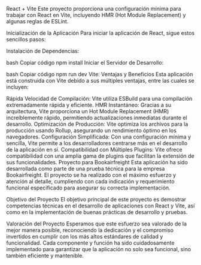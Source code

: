 React + Vite
Este proyecto proporciona una configuración mínima para trabajar con React en Vite, incluyendo HMR (Hot Module Replacement) y algunas reglas de ESLint.

Inicialización de la Aplicación
Para iniciar la aplicación de React, sigue estos sencillos pasos:

Instalación de Dependencias:

bash
Copiar código
npm install
Iniciar el Servidor de Desarrollo:

bash
Copiar código
npm run dev
Vite: Ventajas y Beneficios
Esta aplicación está construida con Vite debido a sus múltiples ventajas, entre las cuales se incluyen:

Rápida Velocidad de Compilación: Vite utiliza ESBuild para una compilación extremadamente rápida y eficiente.
HMR Instantáneo: Gracias a su arquitectura, Vite proporciona un Hot Module Replacement (HMR) increíblemente rápido, permitiendo actualizaciones inmediatas durante el desarrollo.
Optimización de Producción: Vite optimiza los archivos para la producción usando Rollup, asegurando un rendimiento óptimo en los navegadores.
Configuración Simplificada: Con una configuración mínima y sencilla, Vite permite a los desarrolladores centrarse más en el desarrollo de la aplicación en sí.
Compatibilidad con Múltiples Plugins: Vite ofrece compatibilidad con una amplia gama de plugins que facilitan la extensión de sus funcionalidades.
Proyecto para Bookairfreight
Esta aplicación ha sido desarrollada como parte de una prueba técnica para la empresa Bookairfreight. El proyecto se ha realizado con el máximo esfuerzo y atención al detalle, cumpliendo con cada indicación y requerimiento funcional especificado para asegurar su correcta implementación.

Objetivo del Proyecto
El objetivo principal de este proyecto es demostrar competencias técnicas en el desarrollo de aplicaciones con React y Vite, así como en la implementación de buenas prácticas de desarrollo y pruebas.

Valoración del Proyecto
Esperamos que este esfuerzo sea valorado de la mejor manera posible, reconociendo la dedicación y el compromiso invertidos en cumplir con los más altos estándares de calidad y funcionalidad. Cada componente y función ha sido cuidadosamente implementado para garantizar que la aplicación no solo sea funcional, sino también eficiente y mantenible.